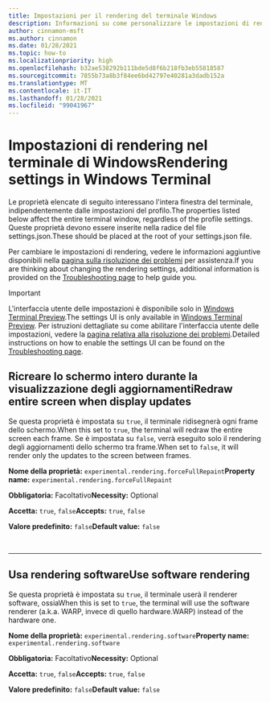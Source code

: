 ```yaml
---
title: Impostazioni per il rendering del terminale Windows
description: Informazioni su come personalizzare le impostazioni di rendering nel terminale di Windows.
author: cinnamon-msft
ms.author: cinnamon
ms.date: 01/28/2021
ms.topic: how-to
ms.localizationpriority: high
ms.openlocfilehash: b32ae538292b111bde5d8f6b218fb3eb55818587
ms.sourcegitcommit: 7855b73a8b3f84ee6bd42797e40281a3dadb152a
ms.translationtype: MT
ms.contentlocale: it-IT
ms.lasthandoff: 01/28/2021
ms.locfileid: "99041967"
---
```

# <a name="rendering-settings-in-windows-terminal"></a><span data-ttu-id="149c9-103">Impostazioni di rendering nel terminale di Windows</span><span class="sxs-lookup"><span data-stu-id="149c9-103">Rendering settings in Windows Terminal</span></span>

<span data-ttu-id="149c9-104">Le proprietà elencate di seguito interessano l'intera finestra del terminale, indipendentemente dalle impostazioni del profilo.</span><span class="sxs-lookup"><span data-stu-id="149c9-104">The properties listed below affect the entire terminal window, regardless of the profile settings.</span></span> <span data-ttu-id="149c9-105">Queste proprietà devono essere inserite nella radice del file settings.json.</span><span class="sxs-lookup"><span data-stu-id="149c9-105">These should be placed at the root of your settings.json file.</span></span>

<span data-ttu-id="149c9-106">Per cambiare le impostazioni di rendering, vedere le informazioni aggiuntive disponibili nella [pagina sulla risoluzione dei problemi](./../troubleshooting.md#the-text-is-blurry) per assistenza.</span><span class="sxs-lookup"><span data-stu-id="149c9-106">If you are thinking about changing the rendering settings, additional information is provided on the [Troubleshooting page](./../troubleshooting.md#the-text-is-blurry) to help guide you.</span></span>

> [!IMPORTANT]
> <span data-ttu-id="149c9-107">L'interfaccia utente delle impostazioni è disponibile solo in [Windows Terminal Preview](https://aka.ms/terminal-preview).</span><span class="sxs-lookup"><span data-stu-id="149c9-107">The settings UI is only available in [Windows Terminal Preview](https://aka.ms/terminal-preview).</span></span> <span data-ttu-id="149c9-108">Per istruzioni dettagliate su come abilitare l'interfaccia utente delle impostazioni, vedere la [pagina relativa alla risoluzione dei problemi](./../troubleshooting.md#open-the-settings-ui).</span><span class="sxs-lookup"><span data-stu-id="149c9-108">Detailed instructions on how to enable the settings UI can be found on the [Troubleshooting page](./../troubleshooting.md#open-the-settings-ui).</span></span>

## <a name="redraw-entire-screen-when-display-updates"></a><span data-ttu-id="149c9-109">Ricreare lo schermo intero durante la visualizzazione degli aggiornamenti</span><span class="sxs-lookup"><span data-stu-id="149c9-109">Redraw entire screen when display updates</span></span>

<span data-ttu-id="149c9-110">Se questa proprietà è impostata su `true`, il terminale ridisegnerà ogni frame dello schermo.</span><span class="sxs-lookup"><span data-stu-id="149c9-110">When this set to `true`, the terminal will redraw the entire screen each frame.</span></span> <span data-ttu-id="149c9-111">Se è impostata su `false`, verrà eseguito solo il rendering degli aggiornamenti dello schermo tra frame.</span><span class="sxs-lookup"><span data-stu-id="149c9-111">When set to `false`, it will render only the updates to the screen between frames.</span></span>

<span data-ttu-id="149c9-112">**Nome della proprietà:** `experimental.rendering.forceFullRepaint`</span><span class="sxs-lookup"><span data-stu-id="149c9-112">**Property name:** `experimental.rendering.forceFullRepaint`</span></span>

<span data-ttu-id="149c9-113">**Obbligatoria:** Facoltativo</span><span class="sxs-lookup"><span data-stu-id="149c9-113">**Necessity:** Optional</span></span>

<span data-ttu-id="149c9-114">**Accetta:** `true`, `false`</span><span class="sxs-lookup"><span data-stu-id="149c9-114">**Accepts:** `true`, `false`</span></span>

<span data-ttu-id="149c9-115">**Valore predefinito:** `false`</span><span class="sxs-lookup"><span data-stu-id="149c9-115">**Default value:** `false`</span></span>

<br />

___

## <a name="use-software-rendering"></a><span data-ttu-id="149c9-116">Usa rendering software</span><span class="sxs-lookup"><span data-stu-id="149c9-116">Use software rendering</span></span>

<span data-ttu-id="149c9-117">Se questa proprietà è impostata su `true`, il terminale userà il renderer software, ossia</span><span class="sxs-lookup"><span data-stu-id="149c9-117">When this is set to `true`, the terminal will use the software renderer (a.k.a.</span></span> <span data-ttu-id="149c9-118">WARP, invece di quello hardware.</span><span class="sxs-lookup"><span data-stu-id="149c9-118">WARP) instead of the hardware one.</span></span>

<span data-ttu-id="149c9-119">**Nome della proprietà:** `experimental.rendering.software`</span><span class="sxs-lookup"><span data-stu-id="149c9-119">**Property name:** `experimental.rendering.software`</span></span>

<span data-ttu-id="149c9-120">**Obbligatoria:** Facoltativo</span><span class="sxs-lookup"><span data-stu-id="149c9-120">**Necessity:** Optional</span></span>

<span data-ttu-id="149c9-121">**Accetta:** `true`, `false`</span><span class="sxs-lookup"><span data-stu-id="149c9-121">**Accepts:** `true`, `false`</span></span>

<span data-ttu-id="149c9-122">**Valore predefinito:** `false`</span><span class="sxs-lookup"><span data-stu-id="149c9-122">**Default value:** `false`</span></span>
